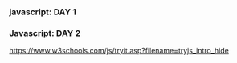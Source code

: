 ### javascript: DAY 1
### Javascript: DAY 2
https://www.w3schools.com/js/tryit.asp?filename=tryjs_intro_hide

